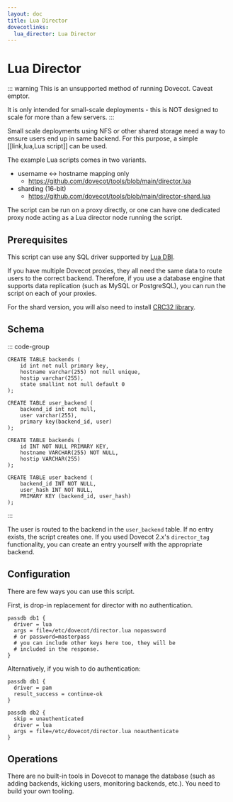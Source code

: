 ```yaml
---
layout: doc
title: Lua Director
dovecotlinks:
  lua_director: Lua Director
---
```


# Lua Director

::: warning
This is an unsupported method of running Dovecot. Caveat emptor.

It is only intended for small-scale deployments - this is NOT designed to
scale for more than a few servers.
:::

Small scale deployments using NFS or other shared storage need a way to
ensure users end up in same backend. For this purpose, a simple
[[link,lua,Lua script]] can be used.

The example Lua scripts comes in two variants.

* username &lt;-&gt; hostname mapping only
  * https://github.com/dovecot/tools/blob/main/director.lua
* sharding (16-bit)
  * https://github.com/dovecot/tools/blob/main/director-shard.lua

The script can be run on a proxy directly, or one can have one dedicated
proxy node acting as a Lua director node running the script.

## Prerequisites

This script can use any SQL driver supported by
[Lua DBI](https://github.com/mwild1/luadbi).

If you have multiple Dovecot proxies, they all need the same data to route
users to the correct backend. Therefore, if you use a database engine
that supports data replication (such as MySQL or PostgreSQL), you can run
the script on each of your proxies.

For the shard version, you will also need to install
[CRC32 library](https://github.com/hjelmeland/luacrc32).

## Schema

::: code-group
```sql[username to hostname schema]
CREATE TABLE backends (
    id int not null primary key,
    hostname varchar(255) not null unique,
    hostip varchar(255),
    state smallint not null default 0
);

CREATE TABLE user_backend (
    backend_id int not null,
    user varchar(255),
    primary key(backend_id, user)
);
```

```sql[sharding schema]
CREATE TABLE backends (
    id INT NOT NULL PRIMARY KEY,
    hostname VARCHAR(255) NOT NULL,
    hostip VARCHAR(255)
);

CREATE TABLE user_backend (
    backend_id INT NOT NULL,
    user_hash INT NOT NULL,
    PRIMARY KEY (backend_id, user_hash)
);
```
:::

The user is routed to the backend in the `user_backend` table. If no entry
exists, the script creates one. If you used Dovecot 2.x's `director_tag`
functionality, you can create an entry yourself with the appropriate backend.

## Configuration

There are few ways you can use this script.

First, is drop-in replacement for director with no authentication.

```[dovecot.conf]
passdb db1 {
  driver = lua
  args = file=/etc/dovecot/director.lua nopassword
  # or password=masterpass
  # you can include other keys here too, they will be
  # included in the response.
}
```

Alternatively, if you wish to do authentication:

```[dovecot.conf]
passdb db1 {
  driver = pam
  result_success = continue-ok
}

passdb db2 {
  skip = unauthenticated
  driver = lua
  args = file=/etc/dovecot/director.lua noauthenticate
}
```

## Operations

There are no built-in tools in Dovecot to manage the database (such as
adding backends, kicking users, monitoring backends, etc.). You need to
build your own tooling.
